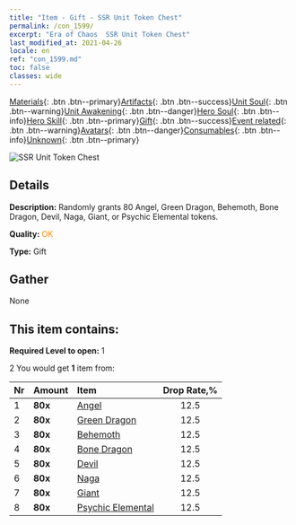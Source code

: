 ```yaml
---
title: "Item - Gift - SSR Unit Token Chest"
permalink: /con_1599/
excerpt: "Era of Chaos  SSR Unit Token Chest"
last_modified_at: 2021-04-26
locale: en
ref: "con_1599.md"
toc: false
classes: wide
---
```

 [Materials](/Items/){: .btn .btn--primary}[Artifacts](/Items/Artifacts/){: .btn .btn--success}[Unit Soul](/Items/UnitSoul/){: .btn .btn--warning}[Unit Awakening](/Items/UnitAwakening/){: .btn .btn--danger}[Hero Soul](/Items/HeroSoul/){: .btn .btn--info}[Hero Skill](/Items/HeroSkill/){: .btn .btn--primary}[Gift](/Items/Gift/){: .btn .btn--success}[Event related](/Items/Events/){: .btn .btn--warning}[Avatars](/Items/Avatars/){: .btn .btn--danger}[Consumables](/Items/Consumables/){: .btn .btn--info}[Unknown](/Items/Unknown/){: .btn .btn--primary}

 ![SSR Unit Token Chest](/images/t/i_907211.png)

## Details
 **Description:** Randomly grants 80 Angel, Green Dragon, Behemoth, Bone Dragon, Devil, Naga, Giant, or Psychic Elemental tokens.

 **Quality:** <span style="color: #FF8C00">OK</span>

 **Type:** Gift

## Gather

  None

## This item contains:

 **Required Level to open:** 1

 2 You would get **1** item  from:

  | Nr | Amount |     Item    | Drop Rate,% |
  |:---|:-------|:------------|:---------:|
  | 1 |  **80x** | [Angel](/Items/unt_196/) | 12.5 | 
  | 2 |  **80x** | [Green Dragon](/Items/unt_205/) | 12.5 | 
  | 3 |  **80x** | [Behemoth](/Items/unt_223/) | 12.5 | 
  | 4 |  **80x** | [Bone Dragon](/Items/unt_214/) | 12.5 | 
  | 5 |  **80x** | [Devil](/Items/unt_232/) | 12.5 | 
  | 6 |  **80x** | [Naga](/Items/unt_240/) | 12.5 | 
  | 7 |  **80x** | [Giant ](/Items/unt_241/) | 12.5 | 
  | 8 |  **80x** | [Psychic Elemental](/Items/unt_267/) | 12.5 | 
